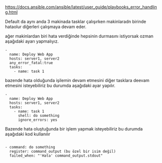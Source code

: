 https://docs.ansible.com/ansible/latest/user_guide/playbooks_error_handling.html

Default da aynı anda 3 makinada tasklar çalışırken makinlaradn birinde hataolur diğerleri çalışmaya devam eder.

ağer makinlardan biri hata verdiğinde hepsinin durmasını istiyorsak ozman aşağıdaki ayarı yapmalıyız.

```
-
  name: Deploy Web App
  hosts: server1, server2
  any_error_fatal:true
  tasks:
    - name: task 1 
```

bazende hata olduğunda işilemin devam etmesini diğer tasklara deevam etmesini isteyebiliriz bu durumda aşağıdaki ayar yapılır.

```
-
  name: Deploy Web App
  hosts: server1, server2
  tasks:
    - name: task 1 
      shell: do something
      ignore_errors: yes
```

Bazende hata oluştuğunda bir işlem  yapmak isteyebiliriz bu durumda aşağıdaki kod kullanılır

```

- command: do something
  register: command_output (bu özel bir isim değil)
  failed_when: "'Hata' command_output.stdout" 

```

